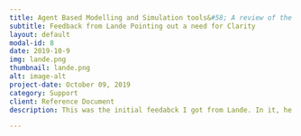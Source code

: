 ```yaml
---
title: Agent Based Modelling and Simulation tools&#58; A review of the state-of-art software
subtitle: Feedback from Lande Pointing out a need for Clarity
layout: default
modal-id: 8
date: 2019-10-9
img: lande.png
thumbnail: lande.png
alt: image-alt
project-date: October 09, 2019
category: Support
client: Reference Document
description: This was the initial feedabck I got from Lande. In it, he pointed out that the possible need for a table of contents to make the post easier to grok. It can be found <a href="../AWDPortfolio/assets/Lande.pdf">here</a>

---
```

